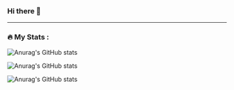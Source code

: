 ### Hi there 👋

<!--
**ammarrasydan/ammarrasydan** is a ✨ _special_ ✨ repository because its `README.md` (this file) appears on your GitHub profile.

Here are some ideas to get you started:

- 🔭 I’m currently working on ...
- 🌱 I’m currently learning ...
- 👯 I’m looking to collaborate on ...
- 🤔 I’m looking for help with ...
- 💬 Ask me about ...
- 📫 How to reach me: ...
- 😄 Pronouns: ...
- ⚡ Fun fact: ...
-->

---

### :fire: My Stats :

![Anurag's GitHub stats](https://github-readme-stats.vercel.app/api?username=ammarrasydan&show_icons=true&theme=dracula)

![Anurag's GitHub stats](https://github-readme-stats.vercel.app/api?username=ammarrasydan&show_icons=true&theme=gruvbox)

![Anurag's GitHub stats](https://github-readme-stats.vercel.app/api?username=ammarrasydan&show_icons=true&theme=tokyonight)
